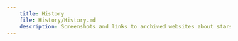 ```yaml
---
    title: History
    file: History/History.md
    description: Screenshots and links to archived websites about starsiege
---
```


